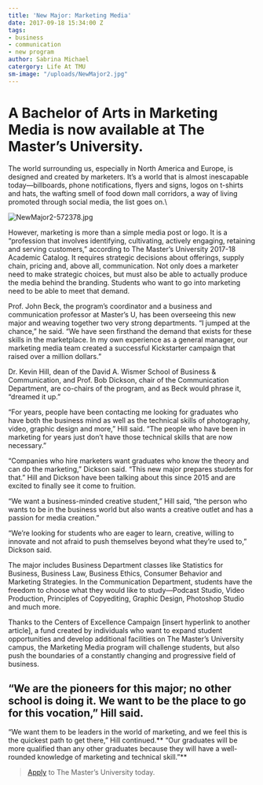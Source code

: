 ```yaml
---
title: 'New Major: Marketing Media'
date: 2017-09-18 15:34:00 Z
tags:
- business
- communication
- new program
author: Sabrina Michael
catergory: Life At TMU
sm-image: "/uploads/NewMajor2.jpg"
---
```


# A Bachelor of Arts in Marketing Media is now available at The Master’s University.

The world surrounding us, especially in North America and Europe, is designed and created by marketers. It’s a world that is almost inescapable today—billboards, phone notifications, flyers and signs, logos on t-shirts and hats, the wafting smell of food down mall corridors, a way of living promoted through social media, the list goes on.\

![NewMajor2-572378.jpg](/uploads/NewMajor2-572378.jpg)

However, marketing is more than a simple media post or logo. It is a “profession that involves identifying, cultivating, actively engaging, retaining and serving customers,” according to The Master’s University 2017-18 Academic Catalog. It requires strategic decisions about offerings, supply chain, pricing and, above all, communication. Not only does a marketer need to make strategic choices, but must also be able to actually produce the media behind the branding. Students who want to go into marketing need to be able to meet that demand.

Prof. John Beck, the program’s coordinator and a business and communication professor at Master’s U, has been overseeing this new major and weaving together two very strong departments. “I jumped at the chance,” he said. “We have seen firsthand the demand that exists for these skills in the marketplace. In my own experience as a general manager, our marketing media team created a successful Kickstarter campaign that raised over a million dollars.”

Dr. Kevin Hill, dean of the David A. Wismer School of Business & Communication, and Prof. Bob Dickson, chair of the Communication Department, are co-chairs of the program, and as Beck would phrase it, “dreamed it up.”

“For years, people have been contacting me looking for graduates who have both the business mind as well as the technical skills of photography, video, graphic design and more,” Hill said. “The people who have been in marketing for years just don’t have those technical skills that are now necessary.”

“Companies who hire marketers want graduates who know the theory and can do the marketing,” Dickson said. “This new major prepares students for that.”
Hill and Dickson have been talking about this since 2015 and are excited to finally see it come to fruition.

“We want a business-minded creative student,” Hill said, “the person who wants to be in the business world but also wants a creative outlet and has a passion for media creation.”

“We’re looking for students who are eager to learn, creative, willing to innovate and not afraid to push themselves beyond what they’re used to,” Dickson said.

The major includes Business Department classes like Statistics for Business, Business Law, Business Ethics, Consumer Behavior and Marketing Strategies. In the Communication Department, students have the freedom to choose what they would like to study—Podcast Studio, Video Production, Principles of Copyediting, Graphic Design, Photoshop Studio and much more.

Thanks to the Centers of Excellence Campaign \[insert hyperlink to another article\], a fund created by individuals who want to expand student opportunities and develop additional facilities on The Master’s University campus, the Marketing Media program will challenge students, but also push the boundaries of a constantly changing and progressive field of business.

## “We are the pioneers for this major; no other school is doing it. We want to be the place to go for this vocation,” Hill said.

“We want them to be leaders in the world of marketing, and we feel this is the quickest path to get there,” Hill continued.** “Our graduates will be more qualified than any other graduates because they will have a well-rounded knowledge of marketing and technical skill.”**

> [Apply](https://www.masters.edu/admissions/) to The Master’s University today.